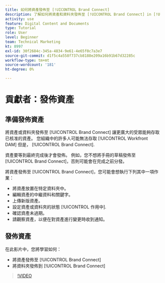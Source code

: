 ```yaml
---
title: 如何將資產發佈至 [!UICONTROL Brand Connect]
description: 了解如何將資產和資料夾發佈至 [!UICONTROL Brand Connect] in [!UICONTROL Workfront DAM].
activity: use
feature: Digital Content and Documents
type: Tutorial
role: User
level: Beginner
team: Technical Marketing
kt: 8997
exl-id: 30f2684c-345a-4834-9e61-4e65f0c7a3e7
source-git-commit: d1f5c4a558f737cb8188e209a16b91b67d32285c
workflow-type: tm+mt
source-wordcount: '181'
ht-degree: 0%

---
```


# 貢獻者：發佈資產

## 準備發佈資產

將資產或資料夾發佈至 [!UICONTROL Brand Connect] 讓更廣大的受眾能夠存取已核准的資產。 您組織中的許多人可能無法存取 [!UICONTROL Workfront DAM] 但是， [!UICONTROL Brand Connect].

資產要等到最終完成後才會發佈。 例如，您不想將手冊的草稿發佈至 [!UICONTROL Brand Connect]，否則可能會在完成之前分發。

將資產發佈至 [!UICONTROL Brand Connect]，您可能會想執行下列其中一項作業：

* 將資產放置在特定資料夾中。
* 編輯資產的中繼資料和關鍵字。
* 上傳新版資產。
* 設定資產或資料夾的狀態 [!UICONTROL 作用中].
* 確認資產未過期。
* 請觀察資產，以便在對資產進行變更時收到通知。

## 發佈資產

在此影片中，您將學習如何：

* 將資產發佈至 [!UICONTROL Brand Connect]
* 將資料夾發佈到 [!UICONTROL Brand Connect]

>[!VIDEO](https://video.tv.adobe.com/v/335257/?quality=12)
